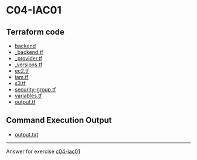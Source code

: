 # C04-IAC01

## Terraform code 
- [backend](.\terraform-code\backend) 
- [_backend.tf](.\terraform-code\_backend.tf)
- [_provider.tf](.\terraform-code\_provider.tf)
- [_versions.tf](.\terraform-code\_versions.tf)
- [ec2.tf](.\terraform-code\ec2.tf)
- [iam.tf](.\terraform-code\iam.tf)
- [s3.tf](.\terraform-code\s3.tf)
- [security-group.tf](.\terraform-code\security-group.tf)
- [variables.tf](.\terraform-code\variables.tf)
- [output.tf](.\terraform-code\output.tf)

## Command Execution Output
- [output.txt](output.txt)

<!-- Don't change anything below this point-->
<!-- Before commiting, remove both commented lines--> 
***
Answer for exercise [c04-iac01](https://github.com/devopsacademyau/academy/blob/af71c8c5c94a36439854d642cc64ac103d8507e3/classes/04class/exercises/c04-iac01/README.md)